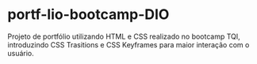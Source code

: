 # portf-lio-bootcamp-DIO
Projeto de portfólio utilizando HTML e CSS realizado no bootcamp TQI, introduzindo CSS Trasitions e CSS Keyframes para maior interação com o usuário.

